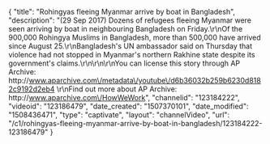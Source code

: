 {
    "title": "Rohingyas fleeing Myanmar arrive by boat in Bangladesh",
    "description": "(29 Sep 2017) Dozens of refugees fleeing Myanmar were seen arriving by boat in neighbouring Bangladesh on Friday.\r\nOf the 900,000 Rohingya Muslims in Bangladesh, more than 500,000 have arrived since August 25.\r\nBangladesh's UN ambassador said on Thursday that violence had not stopped in Myanmar's northern Rakhine state despite its government's claims.\r\n\r\n\r\nYou can license this story through AP Archive: http:\/\/www.aparchive.com\/metadata\/youtube\/d6b36032b259b6230d8182c9192d2eb4 \r\nFind out more about AP Archive: http:\/\/www.aparchive.com\/HowWeWork",
    "channelid": "123184222",
    "videoid": "123186479",
    "date_created": "1507370101",
    "date_modified": "1508436471",
    "type": "captivate",
    "layout": "channelVideo",
    "url": "\/c1\/rohingyas-fleeing-myanmar-arrive-by-boat-in-bangladesh\/123184222-123186479"
}